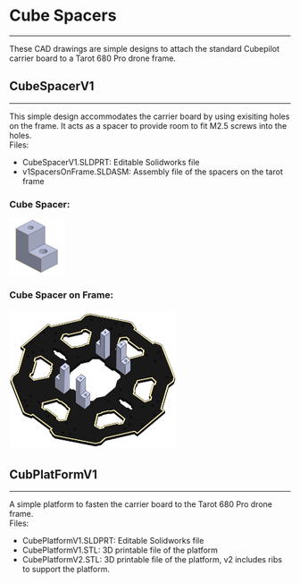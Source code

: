 # Cube Spacers
***
These CAD drawings are simple designs to attach the standard Cubepilot carrier board to a Tarot 680 Pro drone frame.

## CubeSpacerV1
***
This simple design accommodates the carrier board by using exisiting holes on the frame. It acts as a spacer to provide room to fit M2.5 screws into the holes.
<br> Files:
- CubeSpacerV1.SLDPRT: Editable Solidworks file
- v1SpacersOnFrame.SLDASM: Assembly file of the spacers on the tarot frame

### Cube Spacer:
<img src="https://github.com/MBorrageiro/cad-drawings/blob/main/CubeSpacer/CubeSpacerV1.JPG" width="100" height="100">

### Cube Spacer on Frame:
<img src="https://github.com/MBorrageiro/cad-drawings/blob/main/CubeSpacer/v1SpacersOnFrame.JPG" width="300" height="250">

## CubPlatFormV1
***
A simple platform to fasten the carrier board to the Tarot 680 Pro drone frame.
<br> Files:
- CubePlatformV1.SLDPRT: Editable Solidworks file
- CubePlatformV1.STL: 3D printable file of the platform
- CubePlatformV2.STL: 3D printable file of the platform, v2 includes ribs to support the platform.

